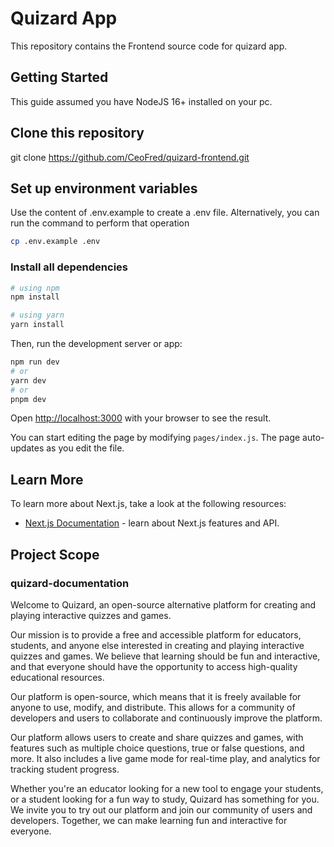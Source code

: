 # Quizard App

This repository contains the Frontend source code for quizard app.

## Getting Started

This guide assumed you have NodeJS 16+ installed on your pc.

## Clone this repository

git clone https://github.com/CeoFred/quizard-frontend.git

## Set up environment variables

Use the content of .env.example to create a .env file. Alternatively, you can run the command to perform that operation

```bash
cp .env.example .env
```

### Install all dependencies

```bash
# using npm
npm install

# using yarn
yarn install
```

Then, run the development server or app:

```bash
npm run dev
# or
yarn dev
# or
pnpm dev
```

Open [http://localhost:3000](http://localhost:3000) with your browser to see the result.

You can start editing the page by modifying `pages/index.js`. The page auto-updates as you edit the file.

## Learn More

To learn more about Next.js, take a look at the following resources:

- [Next.js Documentation](https://nextjs.org/docs) - learn about Next.js features and API.

## Project Scope

### quizard-documentation

Welcome to Quizard, an open-source alternative platform for creating and playing interactive quizzes and games.

Our mission is to provide a free and accessible platform for educators, students, and anyone else interested in creating and playing interactive quizzes and games. We believe that learning should be fun and interactive, and that everyone should have the opportunity to access high-quality educational resources.

Our platform is open-source, which means that it is freely available for anyone to use, modify, and distribute. This allows for a community of developers and users to collaborate and continuously improve the platform.

Our platform allows users to create and share quizzes and games, with features such as multiple choice questions, true or false questions, and more. It also includes a live game mode for real-time play, and analytics for tracking student progress.

Whether you're an educator looking for a new tool to engage your students, or a student looking for a fun way to study, Quizard has something for you. We invite you to try out our platform and join our community of users and developers. Together, we can make learning fun and interactive for everyone.
